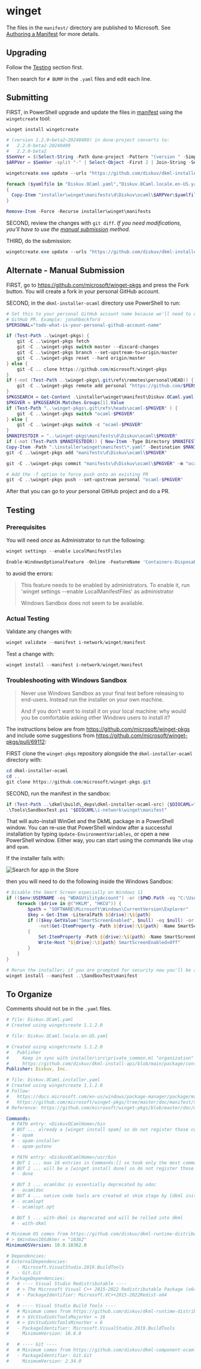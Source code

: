# winget

The files in the `manifest/` directory are published to Microsoft. See
[Authoring a Manifest](https://github.com/microsoft/winget-pkgs/blob/master/doc/README.md#authoring-a-manifest)
for more details.

## Upgrading

Follow the [Testing](#testing) section first.

Then search for `# BUMP` in the `.yaml` files and edit each line.

## Submitting

FIRST, in PowerShell upgrade and update the files in [manifest](manifest/) using the `wingetcreate` tool:

```powershell
winget install wingetcreate

# (version 2.2.0~beta2~20240409) in dune-project converts to:
#   2.2.0-beta2-20240409
#   2.2.0-beta2
$SemVer = $(Select-String -Path dune-project -Pattern "(version " -SimpleMatch | Select-Object -First 1).Line -replace "\(","" -replace "\)","" -replace "~","-" -split " " | Select-Object -Index 1
$ARPVer = $SemVer -split "-" | Select-Object -First 2 | Join-String -Separator "-"

wingetcreate.exe update --urls "https://github.com/diskuv/dkml-installer-ocaml/releases/download/$SemVer/unsigned-ocaml-windows_x86_64-i-$SemVer.exe|x64|user" --version "$ARPVer" --out installer/winget Diskuv.OCaml

foreach ($yamlfile in "Diskuv.OCaml.yaml","Diskuv.OCaml.locale.en-US.yaml","Diskuv.OCaml.installer.yaml")
{
  Copy-Item "installer\winget\manifests\d\Diskuv\ocaml\$ARPVer\$yamlfile" "installer\winget\manifest\$yamlfile"
}

Remove-Item -Force -Recurse installer\winget\manifests
```

SECOND, review the changes with `git diff`. *If you need modifications, you'll have to use the [manual submission](#alternate---manual-submission) method.*

THIRD, do the submission:

```powershell
wingetcreate.exe update --urls "https://github.com/diskuv/dkml-installer-ocaml/releases/download/$SemVer/unsigned-ocaml-windows_x86_64-i-$SemVer.exe|x64|user" --version "$ARPVer" --submit Diskuv.OCaml
```

## Alternate - Manual Submission

FIRST, go to <https://github.com/microsoft/winget-pkgs> and press the Fork
button. You will create a fork in your personal GitHub account.

SECOND, in the `dkml-installer-ocaml` directory use PowerShell to run:

```powershell
# Set this to your personal GitHub account name because we'll need to do a
# GitHub PR. Example: jonahbeckford
$PERSONAL="todo-what-is-your-personal-github-account-name"

if (Test-Path ..\winget-pkgs) {
    git -C ..\winget-pkgs fetch
    git -C ..\winget-pkgs switch master --discard-changes
    git -C ..\winget-pkgs branch --set-upstream-to=origin/master
    git -C ..\winget-pkgs reset --hard origin/master
} else {
    git -C .. clone https://github.com/microsoft/winget-pkgs
}
if (-not (Test-Path ..\winget-pkgs\.git\refs\remotes\personal\HEAD)) {
    git -C ..\winget-pkgs remote add personal "https://github.com/$PERSONAL/winget-pkgs.git"
}
$PKGSEARCH = Get-Content .\installer\winget\manifest\Diskuv.OCaml.yaml | Select-String -Pattern "^PackageVersion: *([0-9a-z.-]+)" -CaseSensitive
$PKGVER = $PKGSEARCH.Matches.Groups[1].Value
if (Test-Path "..\winget-pkgs\.git\refs\heads\ocaml-$PKGVER" ) {
    git -C ..\winget-pkgs switch "ocaml-$PKGVER"
} else {
    git -C ..\winget-pkgs switch -c "ocaml-$PKGVER"
}
$MANIFESTDIR = "..\winget-pkgs\manifests\d\Diskuv\ocaml\$PKGVER"
if (-not (Test-Path $MANIFESTDIR)) { New-Item -Type Directory $MANIFESTDIR }
Copy-Item -Path ".\installer\winget\manifest\*.yaml" -Destination $MANIFESTDIR
git -C ..\winget-pkgs add "manifests\d\Diskuv\ocaml\$PKGVER"

git -C ..\winget-pkgs commit "manifests\d\Diskuv\ocaml\$PKGVER" -m "ocaml $PKGVER"

# Add the -f option to force push onto an existing PR
git -C ..\winget-pkgs push --set-upstream personal "ocaml-$PKGVER"
```

After that you can go to your personal GitHub project and do a PR.

## Testing

### Prerequisites

You will need *once* as Administrator to run the following:

```powershell
winget settings --enable LocalManifestFiles

Enable-WindowsOptionalFeature -Online -FeatureName 'Containers-DisposableClientVM'
```

to avoid the errors:

> This feature needs to be enabled by administrators. To enable it, run 'winget settings --enable LocalManifestFiles' as administrator
>
> Windows Sandbox does not seem to be available.

### Actual Testing

Validate any changes with:

```powershell
winget validate --manifest i-network/winget/manifest
```

Test a change with:

```powershell
winget install --manifest i-network/winget/manifest
```

### Troubleshooting with Windows Sandbox

> Never use Windows Sandbox as your final test before releasing to end-users.
> Instead run the installer on your own machine.
>
> And if you don't want to install it on your local machine:
> why would you be comfortable asking other Windows users to install it?

The instructions below are from <https://github.com/microsoft/winget-pkgs> and
include some suggestions from <https://github.com/microsoft/winget-pkgs/pull/69112>:

FIRST clone the `winget-pkgs` repository alongside the `dkml-installer-ocaml`
directory with:

```powershell
cd dkml-installer-ocaml
cd ..
git clone https://github.com/microsoft/winget-pkgs.git
```

SECOND, run the manifest in the sandbox:

```powershell
if (Test-Path ..\dkml\build\_deps\dkml-installer-ocaml-src) {$DIOCAML="..\dkml\build\_deps\dkml-installer-ocaml-src"} else {$DIOCAML="..\dkml-installer-ocaml"}
.\Tools\SandboxTest.ps1 "$DIOCAML\i-network\winget\manifest"
```

That will auto-install WinGet and the DkML package in a PowerShell window. You can re-use that PowerShell window
after a successful installation by typing `Update-EnvironmentVariables`, or open a new PowerShell window.
Either way, you can start using the commands like `utop` and `opam`.

If the installer fails with:

![Search for app in the Store](https://user-images.githubusercontent.com/71855677/184410812-08ba2ab8-8c3d-490d-8c38-b6b3a6df41a4.png)

then you will need to do the following inside the Windows Sandbox:

```powershell
# Disable the Smart Screen especially on Windows 11
if (($env:USERNAME -eq "WDAGUtilityAccount") -or ($PWD.Path -eq "C:\Users\WDAGUtilityAccount\Desktop\winget-pkgs")) {
    foreach ($drive in @("HKLM", "HKCU")) {
        $path = "SOFTWARE\Microsoft\Windows\CurrentVersion\Explorer"
        $key = Get-Item -LiteralPath ${drive}:\${path}
        if (($key.GetValue("SmartScreenEnabled", $null) -eq $null) -or
            -not(Get-ItemProperty -Path ${drive}:\${path} -Name SmartScreenEnabled))
        {
            Set-ItemProperty -Path ${drive}:\${path} -Name SmartScreenEnabled -Value Off -Force
            Write-Host "${drive}:\${path} SmartScreenEnabled=Off"
        }
    }
}

# Rerun the installer; if you are prompted for security now you'll be able to click through it
winget install --manifest ..\SandboxTest\manifest
```

## To Organize

Comments should not be in the `.yaml` files.

```yaml
# file: Diskuv.OCaml.yaml
# Created using wingetcreate 1.1.2.0
```

```yaml
# file: Diskuv.OCaml.locale.en-US.yaml

# Created using wingetcreate 1.1.2.0
#   Publisher
#     Keep in sync with installer\src\private_common.ml "organization" which is used by
#     https://github.com/diskuv/dkml-install-api/blob/main/package/console/common/Windows_registry.ml
Publisher: Diskuv, Inc.
```

```yaml
# file: Diskuv.OCaml.installer.yaml
# Created using wingetcreate 1.1.2.0
# Follow:
#   https://docs.microsoft.com/en-us/windows/package-manager/package/manifest?tabs=minschema%2Cversion-example#tips-and-best-practices
#   https://github.com/microsoft/winget-pkgs/tree/master/doc/manifest/schema/1.2.0#best-practices
# Reference: https://github.com/microsoft/winget-pkgs/blob/master/doc/manifest/schema/1.2.0/installer.md

Commands:
  # PATH entry: <DiskuvOCamlHome>/bin
  # BUT ... already a [winget install opam] so do not register those commands!
  # - opam
  # - opam-installer
  # - opam-putenv

  # PATH entry: <DiskuvOCamlHome>/usr/bin
  # BUT 1 ... max 16 entries in Commands:[] so took only the most commonly used
  # BUT 2 ... will be a [winget install dune] so do not register those commands!
  # - dune

  # BUT 3 ... ocamldoc is essentially deprecated by odoc
  # - ocamldoc
  # BUT 4 ... native code tools are created at shim stage by [dkml init] or the shims [dune] or [opam]
  # - ocamlopt
  # - ocamlopt.opt

  # BUT 5 ... with-dkml is deprecated and will be rolled into dkml
  # - with-dkml

# Minimum OS comes from https://github.com/diskuv/dkml-runtime-distribution/blob/ff7e6bcbf3dbdb37e64b20a57e2dea0fa9d27ed5/src/windows/Machine/Machine.psm1#L14:
# > $Windows10SdkVer = "18362"
MinimumOSVersion: 10.0.18362.0

# Dependencies:
# ExternalDependencies:
#   - Microsoft.VisualStudio.2019.BuildTools
#   - Git.Git
# PackageDependencies:
#   # ---- Visual Studio Redistributable ----
#   # > The Microsoft Visual C++ 2015-2022 Redistributable Package (x64) installs runtime components of Visual C++ Libraries required to run 64-bit applications developed with Visual C++ 2015, 2017, 2019 and 2022 on a computer that does not have Visual C++ 2015, 2017, 2019 and 2022 installed.
#   # - PackageIdentifier: Microsoft.VC++2015-2022Redist-x64

#   # ---- Visual Studio Build Tools ----
#   # Minimum comes from https://github.com/diskuv/dkml-runtime-distribution/blob/ff7e6bcbf3dbdb37e64b20a57e2dea0fa9d27ed5/src/windows/Machine/Machine.psm1#L94-L105:
#   # > $VcStudioVcToolsMajorVer = 16
#   # > $VcStudioVcToolsMinorVer = 6
#   - PackageIdentifier: Microsoft.VisualStudio.2019.BuildTools
#     MinimumVersion: 16.6.0

#   # ---- Git ----
#   # Minimum comes from https://github.com/diskuv/dkml-component-ocamlcompiler/blob/66af047444345a012213980269faffdf8ea83fb0/assets/staging-files/win32/setup-userprofile.ps1#L602-605
#   - PackageIdentifier: Git.Git
#     MinimumVersion: 2.34.0

```
